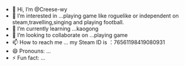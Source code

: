 - 👋 Hi, I’m @Creese-wy
- 👀 I’m interested in ...playing game like roguelike or independent on steam,travelling,singing and playing football.
- 🌱 I’m currently learning ...kaogong
- 💞️ I’m looking to collaborate on ...playing game
- 📫 How to reach me ... my Steam ID is ：76561198419080931
- 😄 Pronouns: ...
- ⚡ Fun fact: ...

<!---
Creese-wy/Creese-wy is a ✨ special ✨ repository because its `README.md` (this file) appears on your GitHub profile.
You can click the Preview link to take a look at your changes.
--->
